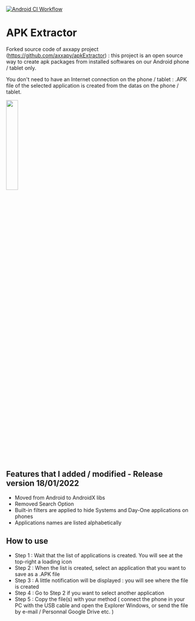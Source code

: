 [![Android CI Workflow](https://github.com/Jack0b0Tori/APK-Extractor/actions/workflows/android.yml/badge.svg?branch=main)](https://github.com/Jack0b0Tori/APK-Extractor/actions/workflows/android.yml)

# APK Extractor

Forked source code of axxapy project (https://github.com/axxapy/apkExtractor) : this project is an open source way to create apk packages from installed softwares on our Android phone / tablet only.

You don't need to have an Internet connection on the phone / tablet : .APK file of the selected application is created from the datas on the phone / tablet.

<img src="https://user-images.githubusercontent.com/97413996/149925109-9918ce24-7ae5-4c1f-b168-3cdc4bba2c21.png" width="25%" height="25%">

## Features that I added / modified - Release version 18/01/2022

- Moved from Android to AndroidX libs
- Removed Search Option
- Built-in filters are applied to hide Systems and Day-One applications on phones
- Applications names are listed alphabetically

## How to use

- Step 1 : Wait that the list of applications is created. You will see at the top-right a loading icon
- Step 2 : When the list is created, select an application that you want to save as a .APK file
- Step 3 : A little notification will be displayed : you will see where the file is created
- Step 4 : Go to Step 2 if you want to select another application
- Step 5 : Copy the file(s) with your method ( connect the phone in your PC with the USB cable and open the Explorer Windows, or send the file by e-mail / Personnal Google Drive etc. )
